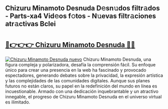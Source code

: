 ## Chizuru Minamoto Desnuda D𝚎sn𝚞dos filtr𝚊dos - Parts-xa4 Vid𝚎os f𝚘tos - N𝚞evas filtr𝚊ciones atr𝚊ctivas Bclei

# <h2><a href="http://mb34fz.tromn.icu/?c=Chizuru+Minamoto+Desnuda">🔗👉👉👉 Chizuru Minamoto Desnuda 🔗🔗</a></h2>

[![Chizuru Minamoto Desnuda nuevo](https://i.imgur.com/pEAQMta.gif)](http://mb34fz.tromn.icu/?c=Chizuru+Minamoto+Desnuda)
Chizuru Minamoto Desnuda, una figura compleja y polarizadora, desafía la comprensión fácil. Su enfoque único para crear una presencia en la web ha fascinado y provocado espectadores, generando debates sobre la privacidad, la expresión artística y las complejidades de las comunidades digitales. Aunque sus planes futuros no están claros, su papel en la redefinición del mundo en línea es incuestionable. Armado con una dedicación inquebrantable y un atractivo innegable, el progreso de Chizuru Minamoto Desnuda en el universo virtual es ilimitado.
